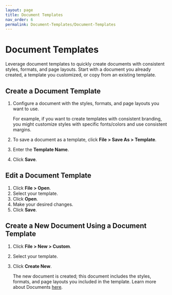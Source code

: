```yaml
---
layout: page
title: Document Templates
nav_order: 6
permalink: Document-Templates/Document-Templates
---
```

# Document Templates

Leverage document templates to quickly create documents with consistent styles, formats, and page layouts. Start with a document you already created, a template you customized, or copy from an existing template.

## Create a Document Template

1. Configure a document with the styles, formats, and page layouts you want to use.

    For example, if you want to create templates with consistent branding, you might customize styles with specific fonts/colors and use consistent margins.
2. To save a document as a template, click **File > Save As > Template**.
3. Enter the **Template Name**.
4. Click **Save**.

## Edit a Document Template

1. Click **File > Open**.
2. Select your template.
3. Click **Open**.
4. Make your desired changes.
5. Click **Save**.

## Create a New Document Using a Document Template

1. Click **File > New > Custom**.
2. Select your template.
3. Click **Create New**.

   The new document is created; this document includes the styles, formats, and page layouts you included in the template.
   Learn more about Documents [here](/portfoliotesting2/Docs/Documents/Documents.md).